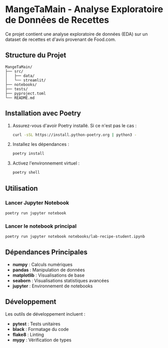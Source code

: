 # MangeTaMain - Analyse Exploratoire de Données de Recettes

Ce projet contient une analyse exploratoire de données (EDA) sur un dataset de recettes et d'avis provenant de Food.com.

## Structure du Projet

```
MangeTaMain/
├── src/
│   ├── data/
│   └── streamlit/
├── notebooks/
├── tests/
├── pyproject.toml
└── README.md
```

## Installation avec Poetry

1. Assurez-vous d'avoir Poetry installé. Si ce n'est pas le cas :
   ```bash
   curl -sSL https://install.python-poetry.org | python3 -
   ```

2. Installez les dépendances :
   ```bash
   poetry install
   ```

3. Activez l'environnement virtuel :
   ```bash
   poetry shell
   ```

## Utilisation

### Lancer Jupyter Notebook
```bash
poetry run jupyter notebook
```

### Lancer le notebook principal
```bash
poetry run jupyter notebook notebooks/lab-recipe-student.ipynb
```

## Dépendances Principales

- **numpy** : Calculs numériques
- **pandas** : Manipulation de données
- **matplotlib** : Visualisations de base
- **seaborn** : Visualisations statistiques avancées
- **jupyter** : Environnement de notebooks

## Développement

Les outils de développement incluent :
- **pytest** : Tests unitaires
- **black** : Formatage du code
- **flake8** : Linting
- **mypy** : Vérification de types
